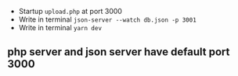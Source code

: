 - Startup `upload.php` at port 3000
- Write in terminal `json-server --watch db.json -p 3001`
- Write in terminal `yarn dev`

## php server and json server have default port 3000
